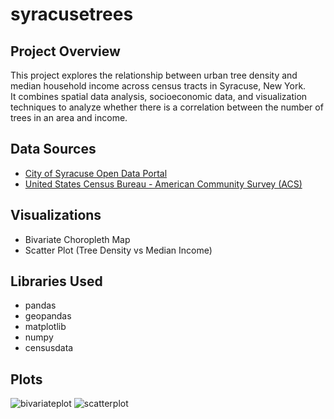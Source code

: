 # syracusetrees

## Project Overview
This project explores the relationship between urban tree density and median household income across census tracts in Syracuse, New York.  
It combines spatial data analysis, socioeconomic data, and visualization techniques to analyze whether there is a correlation between the number of trees in an area and income.

## Data Sources
- [City of Syracuse Open Data Portal](https://data.syrgov.net/)
- [United States Census Bureau - American Community Survey (ACS)](https://www.census.gov/programs-surveys/acs)

## Visualizations
- Bivariate Choropleth Map
- Scatter Plot (Tree Density vs Median Income)

## Libraries Used
- pandas
- geopandas
- matplotlib
- numpy
- censusdata

## Plots
![bivariateplot](https://github.com/user-attachments/assets/98a03854-9dd3-4363-b513-9ca86a456f5e) ![scatterplot](https://github.com/user-attachments/assets/61ddaef6-93df-48ae-a872-4363d00fa3e9)
